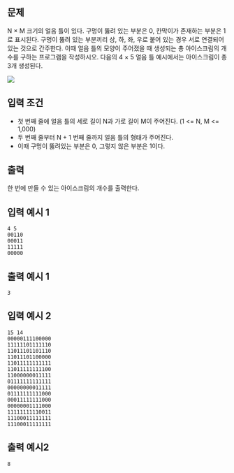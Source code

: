 ## 문제
N × M 크기의 얼음 틀이 있다. 구멍이 뚫려 있는 부분은 0, 칸막이가 존재하는 부분은 1로 표시된다.
구멍이 뚫려 있는 부분끼리 상, 하, 좌, 우로 붙어 있는 경우 서로 연결되어 있는 것으로 간주한다.
이때 얼음 틀의 모양이 주어졌을 때 생성되는 총 아이스크림의 개수를 구하는 프로그램을 작성하시오.
다음의 4 × 5 얼음 틀 예시에서는 아이스크림이 총 3개 생성된다.

<img src="https://velog.velcdn.com/images%2Fsuzieep%2Fpost%2F3b7def0f-629d-47bb-9214-5accef563230%2Fimage.png">

## 입력 조건
- 첫 번째 줄에 얼음 틀의 세로 길이 N과 가로 길이 M이 주어진다. (1 <= N, M <= 1,000)
- 두 번째 줄부터 N + 1 번째 줄까지 얼음 틀의 형태가 주어진다.
- 이때 구멍이 뚫려있는 부분은 0, 그렇지 않은 부분은 1이다.
## 출력
한 번에 만들 수 있는 아이스크림의 개수를 출력한다.

## 입력 예시 1
```
4 5
00110
00011
11111
00000
```
## 출력 예시 1
```
3
```
## 입력 예시 2
```
15 14
00000111100000
11111101111110
11011101101110
11011101100000
11011111111111
11011111111100
11000000011111
01111111111111
00000000011111
01111111111000
00011111111000
00000001111000
11111111110011
11100011111111
11100011111111
```
## 출력 예시2
```
8
```